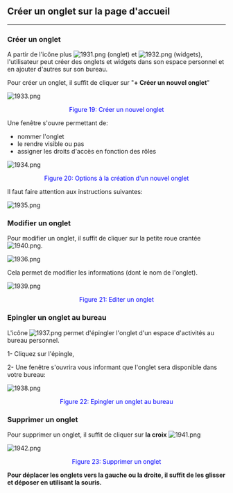 ## Créer un onglet sur la page d'accueil

---


### Créer un onglet

A partir de l'icône plus ![1931.png](http://www.claroline.net/uploads/custom/images/1931.png) (onglet) et ![1932.png](http://www.claroline.net/uploads/custom/images/1932.png) (widgets), l'utilisateur peut créer des onglets et widgets dans son espace personnel et en ajouter d'autres sur son bureau.

Pour créer un onglet, il suffit de cliquer sur "**+ Créer un nouvel onglet**"

![1933.png](http://www.claroline.net/uploads/custom/images/1933.png)

<p style ="text-align: center; color: blue">Figure 19: Créer un nouvel onglet</p>

Une fenêtre s'ouvre permettant de:

* nommer l'onglet
* le rendre visible ou pas
* assigner les droits d'accès en fonction des rôles

![1934.png](http://www.claroline.net/uploads/custom/images/1934.png)

<p style ="text-align: center; color: blue">Figure 20: Options à la création d'un nouvel onglet</p>

Il faut faire attention aux instructions suivantes:

![1935.png](http://www.claroline.net/uploads/custom/images/1935.png)


### Modifier un onglet
Pour modifier un onglet, il suffit de cliquer sur la petite roue crantée ![1940.png](http://www.claroline.net/uploads/custom/images/1940.png).

![1936.png](http://www.claroline.net/uploads/custom/images/1936.png)

Cela permet de modifier les informations (dont le nom de l'onglet).

![1939.png](http://www.claroline.net/uploads/custom/images/1939.png)

<p style ="text-align: center; color: blue">Figure 21: Editer un onglet</p>

### Epingler un onglet au bureau
L'icône ![1937.png](http://www.claroline.net/uploads/custom/images/1937.png) permet d'épingler l'onglet d'un espace d'activités au bureau personnel.

1- Cliquez sur l'épingle,

2- Une fenêtre s'ouvrira  vous informant que l'onglet sera disponible dans votre bureau:

![1938.png](http://www.claroline.net/uploads/custom/images/1938.png)

<p style ="text-align: center; color: blue">Figure 22: Epingler un onglet au bureau</p>

### Supprimer un onglet
Pour supprimer un onglet, il suffit de cliquer sur **la croix** ![1941.png](http://www.claroline.net/uploads/custom/images/1941.png)

![1942.png](http://www.claroline.net/uploads/custom/images/1942.png)

<p style ="text-align: center; color: blue">Figure 23: Supprimer un onglet</p>

**Pour déplacer les onglets vers la gauche ou la droite, il suffit de les glisser et déposer en utilisant la souris.**
